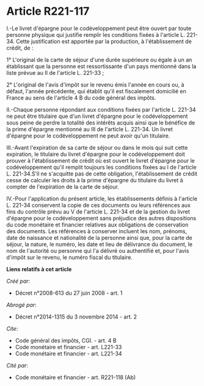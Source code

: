 # Article R221-117

I.-Le livret d'épargne pour le codéveloppement peut être ouvert par toute personne physique qui justifie remplir les
conditions fixées à l'article L. 221-34. Cette justification est apportée par la production, à l'établissement de crédit,
de : 

1° L'original de la carte de séjour d'une durée supérieure ou égale à un an établissant que la personne est ressortissante
d'un pays mentionné dans la liste prévue au II de l'article L. 221-33 ; 

2° L'original de l'avis d'impôt sur le revenu émis l'année en cours ou, à défaut, l'année précédente, qui établit qu'il est
fiscalement domicilié en France au sens de l'article 4 B du code général des impôts. 

II.-Chaque personne répondant aux conditions fixées par l'article L. 221-34 ne peut être titulaire que d'un livret d'épargne
pour le codéveloppement sous peine de perdre la totalité des intérêts acquis ainsi que le bénéfice de la prime d'épargne
mentionné au III de l'article L. 221-34. Un livret d'épargne pour le codéveloppement ne peut avoir qu'un titulaire. 

III.-Avant l'expiration de sa carte de séjour ou dans le mois qui suit cette expiration, le titulaire du livret d'épargne
pour le codéveloppement doit prouver à l'établissement de crédit où est ouvert le livret d'épargne pour le codéveloppement
qu'il remplit toujours les conditions fixées au I de l'article L. 221-34.S'il ne s'acquitte pas de cette obligation,
l'établissement de crédit cesse de calculer les droits à la prime d'épargne du titulaire du livret à compter de l'expiration
de la carte de séjour. 

IV.-Pour l'application du présent article, les établissements définis à l'article L. 221-34 conservent la copie de ces
documents ou leurs références aux fins du contrôle prévu au V de l'article L. 221-34 et de la gestion du livret d'épargne
pour le codéveloppement sans préjudice des autres dispositions du code monétaire et financier relatives aux obligations de
conservation des documents. Les références à conserver incluent les nom, prénoms, date de naissance et nationalité de la
personne ainsi que, pour la carte de séjour, la nature, le numéro, les date et lieu de délivrance du document, le nom de
l'autorité ou personne qui l'a délivré ou authentifié et, pour l'avis d'impôt sur le revenu, le numéro fiscal du titulaire.

**Liens relatifs à cet article**

_Créé par_:

  - Décret n°2008-613 du 27 juin 2008 - art. 1

_Abrogé par_:

  - Décret n°2014-1315 du 3 novembre 2014 - art. 2

_Cite_:

  - Code général des impôts, CGI. - art. 4 B
  - Code monétaire et financier - art. L221-33
  - Code monétaire et financier - art. L221-34

_Cité par_:

  - Code monétaire et financier - art. R221-118 (Ab)
